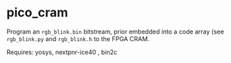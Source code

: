 # pico_cram

Program an `rgb_blink.bin` bitstream, prior embedded into a code array (see `rgb_blink.py` and `rgb_blink.h` to the FPGA CRAM.

Requires: yosys, nextpnr-ice40 , bin2c

